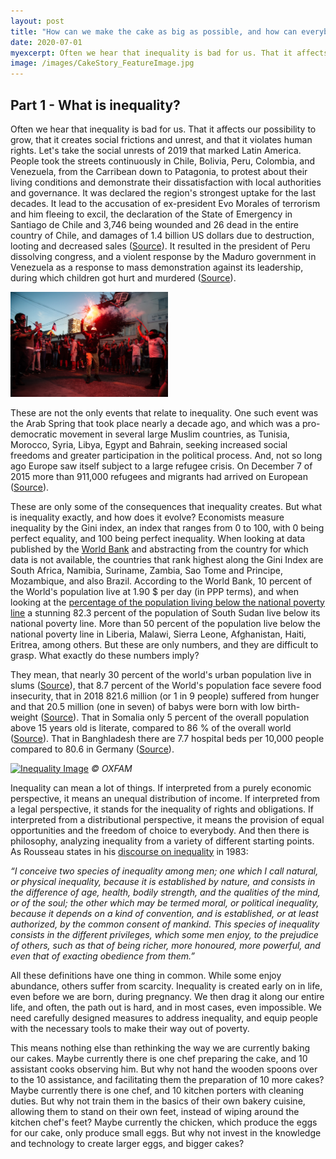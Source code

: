 ```yaml
---
layout: post
title: "How can we make the cake as big as possible, and how can everybody get a piece of it?"
date: 2020-07-01
myexcerpt: Often we hear that inequality is bad for us. That it affects our possibility to grow, that it creates social frictions and unrest, and that it violates human rights. But what is inequality exactly? 
image: /images/CakeStory_FeatureImage.jpg
---
```


## Part 1 - What is inequality? 

Often we hear that inequality is bad for us. That it affects our possibility to grow, that it creates social frictions and unrest, and that it violates human rights. Let's take the social unrests of 2019 that marked Latin America. People took the streets continuously in Chile, Bolivia, Peru, Colombia, and Venezuela, from the Carribean down to Patagonia, to protest about their living conditions and demonstrate their dissatisfaction with local authorities and governance. It was declared the region's strongest uptake for the last decades. It lead to the accusation of ex-president Evo Morales of terrorism and him fleeing to excil, the declaration of the State of Emergency in Santiago de Chile  and 3,746 being wounded and 26 dead in the entire country of Chile, and damages of 1.4 billion US dollars due to destruction, looting and decreased sales ([Source](https://reliefweb.int/report/chile/chile-civil-unrest-dref-final-report-mdrcl014)). It resulted in the president of Peru dissolving congress, and a violent response by the Maduro government in Venezuela as a response to mass demonstration against its leadership, during which children got hurt and murdered ([Source](https://www.hrw.org/es/news/2019/05/03/venezuela-violenta-respuesta-las-manifestaciones)). 

<img src="/images/ChileProtests.jpg" alt="Chile Protests" style="max-width:50%;"/>

These are not the only events that relate to inequality. One such event was the Arab Spring that took place nearly a decade ago, and which was a pro-democratic movement in several large Muslim countries, as Tunisia, Morocco, Syria, Libya, Egypt and Bahrain, seeking increased social freedoms and greater participation in the political process. And, not so long ago Europe saw itself subject to a large refugee crisis. On December 7 of 2015 more than 911,000 refugees and migrants had arrived on European ([Source](https://www.unhcr.org/news/stories/2015/12/56ec1ebde/2015-year-europes-refugee-crisis.html)). 

These are only some of the consequences that inequality creates. But what is inequality exactly, and how does it evolve? Economists measure inequality by the Gini index, an index that ranges from 0 to 100, with 0 being perfect equality, and 100 being perfect inequality. When looking at data published by the [World Bank](https://data.worldbank.org/indicator/SI.POV.GINI?most_recent_value_desc=true) and abstracting from the country for which data is not available, the countries that rank highest along the Gini Index are South Africa, Namibia, Suriname, Zambia, Sao Tome and Principe, Mozambique, and also Brazil. According to the World Bank, 10 percent of the World's population live at 1.90 $ per day (in PPP terms), and when looking at the [percentage of the population living below the national poverty line](https://data.worldbank.org/?most_recent_value_desc=true) a stunning 82.3 percent of the population of South Sudan live below its national poverty line. More than 50 percent of the population live below the national poverty line in Liberia, Malawi, Sierra Leone, Afghanistan, Haiti, Eritrea, among others. But these are only numbers, and they are difficult to grasp. What exactly do these numbers imply? 

They mean, that nearly 30 percent of the world's urban population live in slums ([Source](https://data.worldbank.org/indicator/EN.POP.SLUM.UR.ZS?view=chart)), that 8.7 percent of the World's population face severe food insecurity, that in 2018 821.6 million (or 1 in 9 people) suffered from hunger and that 20.5 million (one in seven) of babys were born with low birth-weight ([Source](https://www.who.int/news-room/detail/15-07-2019-world-hunger-is-still-not-going-down-after-three-years-and-obesity-is-still-growing-un-report)). That in Somalia only 5 percent of the overall population above 15 years old is literate, compared to 86 % of the overall world ([Source](https://data.worldbank.org/indicator/SE.ADT.LITR.ZS?most_recent_value_desc=false)). That in Banghladesh there are 7.7 hospital beds per 10,000 people compared to 80.6 in Germany ([Source](https://www.who.int/data/gho/data/indicators/indicator-details/GHO/hospital-beds-(per-10-000-population))).   

[![Inequality Image](https://oi-files-d8-prod.s3.eu-west-2.amazonaws.com/s3fs-public/entren-to-melissa-bonilla-.jpg)](https://www.oxfam.org/es/concurso-ilustra-la-desigualdad-ayudanos-denunciar-las-desigualdades-en-republica-dominicana)
*© OXFAM*

Inequality can mean a lot of things. If interpreted from a purely economic perspective, it means an unequal distribution of income. If interpreted from a legal perspective, it stands for the inequality of rights and obligations. If interpreted from a distributional perspective, it means the provision of equal opportunities and the freedom of choice to everybody. And then there is philosophy, analyzing inequality from a variety of different starting points. As Rousseau states in his [discourse on inequality](https://aub.edu.lb/fas/cvsp/Documents/DiscourseonInequality.pdf879500092.pdf) in 1983: 

_“I conceive two species of inequality among men; one which I call natural, or physical inequality, because it is established by nature, and consists in the difference of age, health, bodily strength, and the qualities of the mind, or of the soul; the other which may be termed moral, or political inequality, because it depends on a kind of convention, and is established, or at least authorized, by the common consent of mankind. This species of inequality consists in the different privileges, which some men enjoy, to the prejudice of others, such as that of being richer, more honoured, more powerful, and even that of exacting obedience from them.”_

All these definitions have one thing in common. While some enjoy abundance, others suffer from scarcity. Inequality is created early on in life, even before we are born, during pregnancy. We then drag it along our entire life, and often, the path out is hard, and in most cases, even impossible. We need carefully designed measures to address inequality, and equip people with the necessary tools to make their way out of poverty. 

This means nothing else than rethinking the way we are currently baking our cakes. Maybe currently there is one chef preparing the cake, and 10 assistant cooks observing him. But why not hand the wooden spoons over to the 10 assistance, and facilitating them the preparation of 10 more cakes? Maybe currently there is one chef, and 10 kitchen porters with cleaning duties. But why not train them in the basics of their own bakery cuisine, allowing them to stand on their own feet, instead of wiping around the kitchen chef's feet? Maybe currently the chicken, which produce the eggs for our cake, only produce small eggs. But why not invest in the knowledge and technology to create larger eggs, and bigger cakes? 







